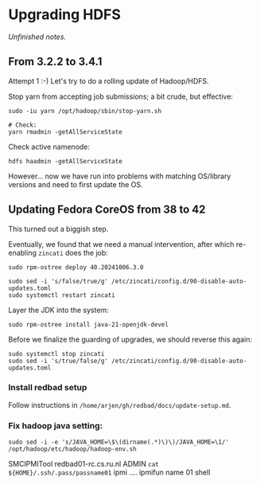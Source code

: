# Upgrading HDFS

_Unfinished notes._

## From 3.2.2 to 3.4.1

Attempt 1 :-)
Let's try to do a rolling update of Hadoop/HDFS.

Stop yarn from accepting job submissions; a bit crude, but effective:

    sudo -iu yarn /opt/hadoop/sbin/stop-yarn.sh

    # Check:
	yarn rmadmin -getAllServiceState

Check active namenode:

    hdfs haadmin -getAllServiceState

However... now we have run into problems with matching OS/library versions and need to first update the OS.

## Updating Fedora CoreOS from 38 to 42

This turned out a biggish step.

Eventually, we found that we need a manual intervention, after which re-enabling `zincati` does the job:

    sudo rpm-ostree deploy 40.20241006.3.0

	sudo sed -i 's/false/true/g' /etc/zincati/config.d/90-disable-auto-updates.toml
	sudo systemctl restart zincati

Layer the JDK into the system:

    sudo rpm-ostree install java-21-openjdk-devel

Before we finalize the guarding of upgrades, we should reverse this again:

	sudo systemctl stop zincati
	sudo sed -i 's/true/false/g' /etc/zincati/config.d/90-disable-auto-updates.toml

### Install redbad setup

Follow instructions in `/home/arjen/gh/redbad/docs/update-setup.md`.

### Fix hadoop java setting:

    sudo sed -i -e 's/JAVA_HOME=\$\(dirname(.*)\)\)/JAVA_HOME=\1/' /opt/hadoop/etc/hadoop/hadoop-env.sh

SMCIPMITool redbad01-rc.cs.ru.nl ADMIN `cat ${HOME}/.ssh/.pass/passname01` ipmi  ....
ipmifun name 01 shell

